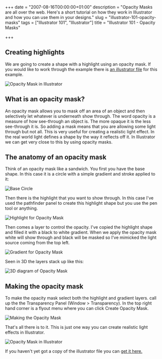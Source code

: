 +++
date = "2007-08-16T00:00:00+01:00"
description = "Opacity Masks are all over the web. Here's a short tutorial on how they work in Illustrator and how you can use them in your designs."
slug = "illustrator-101-opacity-masks"
tags = ["Illustrator 101", "Illustrator"]
title = "Illustrator 101 - Opacity Masks"

+++
## Creating highlights

We are going to create a shape with a highlight using an opacity mask. If you would like to work through the example there is [an illustrator file][1] for this example. 

![Opacity Mask in Illustrator][2] 

## What is an opacity mask?

An opacity mask allows you to mask off an area of an object and then selectively let whatever is underneath show through. The word opacity is a measure of how see-through an object is. The more opaque it is the less see-through it is. So adding a mask means that you are allowing some light through but not all. This is very useful for creating a realistic light effect. In the real world light defines a shape by the way it reflects off it. In Illustrator we can get very close to this by using opacity masks.

## The anatomy of an opacity mask

Think of an opacity mask like a sandwich. You first you have the base shape. In this case it is a circle with a simple gradient and stroke applied to it:

![Base Circle][3] 

Then there is the highlight that you want to show through. In this case I've used the pathfinder panel to create this highlight shape but you use the pen tool or anything.

![Highlight for Opacity Mask][4] 

Then comes a layer to control the opacity. I've copied the highlight shape and filled it with a black to white gradient. When we apply the opacity mask white will show through and black will be masked so I've mimicked the light source coming from the top left.

![Gradient for Opacity Mask][5] 

Seen in 3D the layers stack up like this:

![3D diagram of Opacity Mask][6] 

## Making the opacity mask

To make the opacity mask select both the highlight and gradient layers. call up the the Transparency Panel (Window > Transparency). In the top right hand corner is a flyout menu where you can click Create Opacity Mask.

![Making the Opacity Mask][7] 

That's all there is to it. This is just one way you can create realistic light effects in Illustrator.

![Opacity Mask in Illustrator][2] 

If you haven't yet got a copy of the illustrator file you can [get it here.][1]

 [1]: http://cdn.shapeshed.com/downloads/opacity_mask.ai
 [2]: /images/articles/with_mask.png 
 [3]: /images/articles/base_circle.png 
 [4]: /images/articles/highlight.png 
 [5]: /images/articles/gradient.png 
 [6]: /images/articles/opacity_mask_3d.png 
 [7]: /images/articles/make_opacity_mask.jpg 
